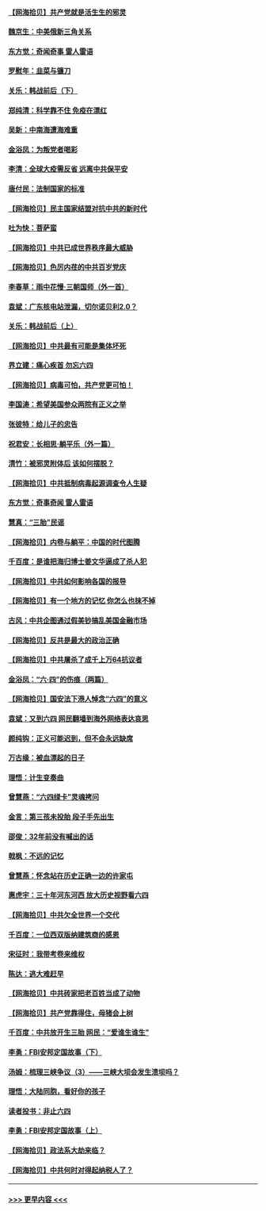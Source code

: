 #### [【网海拾贝】共产党就是活生生的邪灵](../pages/nsc993/n13036627.md?t=06230202) 
#### [魏京生：中美俄新三角关系](../pages/nsc993/n13035986.md?t=06230202) 
#### [东方觉：奇闻奇事 雷人雷语](../pages/nsc993/n13035878.md?t=06230202) 
#### [罗慰年：韭菜与镰刀](../pages/nsc993/n13034374.md?t=06230202) 
#### [关乐：韩战前后（下）](../pages/nsc993/n13034113.md?t=06230202) 
#### [郑纯清：科学靠不住 免疫在漂红](../pages/nsc993/n13034093.md?t=06230202) 
#### [吴新：中南海遭海难重](../pages/nsc993/n13034084.md?t=06230202) 
#### [金浴凤：为叛党者喝彩](../pages/nsc993/n13034058.md?t=06230202) 
#### [李清：全球大疫需反省 远离中共保平安](../pages/nsc993/n13033784.md?t=06230202) 
#### [唐付民：法制国家的标准](../pages/nsc993/n13032944.md?t=06230202) 
#### [【网海拾贝】民主国家结盟对抗中共的新时代](../pages/nsc993/n13031717.md?t=06230202) 
#### [吐为快：菩萨蛮](../pages/nsc993/n13030033.md?t=06230202) 
#### [【网海拾贝】中共已成世界秩序最大威胁](../pages/nsc993/n13028138.md?t=06230202) 
#### [【网海拾贝】色厉内荏的中共百岁党庆](../pages/nsc993/n13025582.md?t=06230202) 
#### [李春草：雨中花慢‧三朝国师（外一首）](../pages/nsc993/n13025567.md?t=06230202) 
#### [袁斌：广东核电站泄漏，切尔诺贝利2.0？](../pages/nsc993/n13025475.md?t=06230202) 
#### [关乐：韩战前后（上）](../pages/nsc993/n13025387.md?t=06230202) 
#### [【网海拾贝】中共最有可能是集体坏死](../pages/nsc993/n13023101.md?t=06230202) 
#### [界立建：痛心疾首 勿忘六四](../pages/nsc993/n13022339.md?t=06230202) 
#### [【网海拾贝】病毒可怕，共产党更可怕！](../pages/nsc993/n13020728.md?t=06230202) 
#### [李国涛：希望美国参众两院有正义之举](../pages/nsc993/n13020674.md?t=06230202) 
#### [张彼特：给儿子的忠告](../pages/nsc993/n13018934.md?t=06230202) 
#### [祝君安：长相思‧躺平乐（外一篇）](../pages/nsc993/n13018923.md?t=06230202) 
#### [清竹：被邪灵附体后 该如何摆脱？](../pages/nsc993/n13018877.md?t=06230202) 
#### [【网海拾贝】中共抵制病毒起源调查令人生疑](../pages/nsc993/n13017785.md?t=06230202) 
#### [东方觉：奇事奇闻 雷人雷语](../pages/nsc993/n13017577.md?t=06230202) 
#### [慧真：“三胎”民谣](../pages/nsc993/n13017394.md?t=06230202) 
#### [【网海拾贝】内卷与躺平：中国的时代图腾](../pages/nsc993/n13016128.md?t=06230202) 
#### [千百度：是谁把海归博士姜文华逼成了杀人犯](../pages/nsc993/n13015218.md?t=06230202) 
#### [【网海拾贝】中共如何影响各国的报导](../pages/nsc993/n13012599.md?t=06230202) 
#### [【网海拾贝】有一个地方的记忆 你怎么也抹不掉](../pages/nsc993/n13009802.md?t=06230202) 
#### [古风：中共企图通过假美钞搞乱美国金融市场](../pages/nsc993/n13009626.md?t=06230202) 
#### [【网海拾贝】反共是最大的政治正确](../pages/nsc993/n13007051.md?t=06230202) 
#### [【网海拾贝】中共屠杀了成千上万64抗议者](../pages/nsc993/n13002713.md?t=06230202) 
#### [金浴凤：“六·四”的伤痕（两篇）](../pages/nsc993/n13001719.md?t=06230202) 
#### [【网海拾贝】国安法下港人悼念“六四”的意义](../pages/nsc993/n13001039.md?t=06230202) 
#### [袁斌：又到六四 网民翻墙到海外网络表达哀思](../pages/nsc993/n13000995.md?t=06230202) 
#### [颜纯钩：正义可能迟到，但不会永远缺席](../pages/nsc993/n13000920.md?t=06230202) 
#### [万古缘：被血漂起的日子](../pages/nsc993/n13000914.md?t=06230202) 
#### [理悟：计生变奏曲](../pages/nsc993/n13000414.md?t=06230202) 
#### [曾慧燕：“六四绿卡”灵魂拷问](../pages/nsc993/n13000277.md?t=06230202) 
#### [金言：第三孩未投胎 段子手先出生](../pages/nsc993/n13000215.md?t=06230202) 
#### [邵俊：32年前没有喊出的话](../pages/nsc993/n13000181.md?t=06230202) 
#### [戟枫：不远的记忆](../pages/nsc993/n13000121.md?t=06230202) 
#### [曾慧燕：怀念站在历史正确一边的许家屯](../pages/nsc993/n13000073.md?t=06230202) 
#### [惠虎宇：三十年河东河西 放大历史视野看六四](../pages/nsc993/n13000018.md?t=06230202) 
#### [【网海拾贝】中共欠全世界一个交代](../pages/nsc993/n12998706.md?t=06230202) 
#### [千百度：一位西双版纳建筑商的感恩](../pages/nsc993/n12998487.md?t=06230202) 
#### [宋征时：我带考卷来维权](../pages/nsc993/n12994088.md?t=06230202) 
#### [陈达：逃大难赶早](../pages/nsc993/n12993569.md?t=06230202) 
#### [【网海拾贝】中共砖家把老百姓当成了动物](../pages/nsc993/n12993483.md?t=06230202) 
#### [【网海拾贝】共产党靠得住，母猪会上树](../pages/nsc993/n12990730.md?t=06230202) 
#### [千百度：中共放开生三胎 网民：“爱谁生谁生”](../pages/nsc993/n12990644.md?t=06230202) 
#### [李勇：FBI安邦定国故事（下）](../pages/nsc993/n12987854.md?t=06230202) 
#### [汤姆：梳理三峡争议（3）——三峡大坝会发生溃坝吗？](../pages/nsc993/n12989806.md?t=06230202) 
#### [理悟：大陆同胞，看好你的孩子](../pages/nsc993/n12989778.md?t=06230202) 
#### [读者投书：非止六四](../pages/nsc993/n12989673.md?t=06230202) 
#### [李勇：FBI安邦定国故事（上）](../pages/nsc993/n12987749.md?t=06230202) 
#### [【网海拾贝】政法系大劫来临？](../pages/nsc993/n12987596.md?t=06230202) 
#### [【网海拾贝】中共何时对得起纳税人了？](../pages/nsc993/n12985578.md?t=06230202) 

----
#### [ >>> 更早内容 <<< ](../indexes/nsc993-earlier.md)
